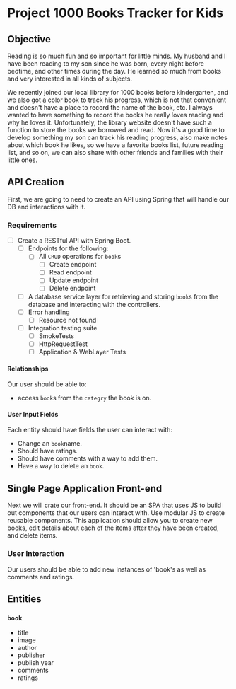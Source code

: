 # Project 1000 Books Tracker for Kids

## Objective
Reading is so much fun and so important for little minds. My husband and I have been reading to my son since he was born, every night before bedtime, and other times during the day. He learned so much from books and very interested in all kinds of subjects.

We recently joined our local library for 1000 books before kindergarten, and we also got a color book to track his progress, which is not that convenient and doesn't have a place to record the name of the book, etc. I always wanted to have something to record the books he really loves reading and why he loves it. Unfortunately, the library website doesn't have such a function to store the books we borrowed and read. Now it's a good time to develop something my son can track his reading progress, also make notes about which book he likes, so we have a favorite books list, future reading list, and so on, we can also share with other friends and families with their little ones.

## API Creation 

First, we are going to need to create an API using Spring that will handle our DB and interactions with it.

### Requirements
- [ ] Create a RESTful API with Spring Boot.
  - [ ] Endpoints for the following:
    - [ ] All `CRUD` operations for `book`s
      - [ ] Create endpoint
      - [ ] Read endpoint
      - [ ] Update endpoint
      - [ ] Delete endpoint
     
  - [ ] A database service layer for retrieving and storing `book`s from the database and interacting with the controllers.
  - [ ] Error handling
    - [ ] Resource not found
  - [ ] Integration testing suite
    - [ ] SmokeTests
    - [ ] HttpRequestTest
    - [ ] Application & WebLayer Tests
    
#### Relationships

Our user should be able to:
- access `book`s from the `categry` the book is on.


#### User Input Fields

Each entity should have fields the user can interact with:
- Change an `book`name.
- Should have ratings. 
- Should have comments with a way to add them.
- Have a way to delete an `book`.

## Single Page Application Front-end 

Next we will crate our front-end. It should be an SPA that uses JS to build out components that our users can interact with. Use modular JS to create reusable components.  This application should allow you to create new books, edit details about each of the items after they have been created, and delete items.

### User Interaction

Our users should be able to add new instances of 'book's as well as comments and ratings.

## Entities

### `book`

- title
- image
- author
- publisher
- publish year
- comments
- ratings
